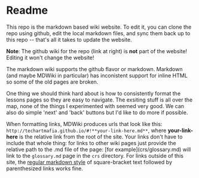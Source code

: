 Readme
=====

This repo is the markdown based wiki website.  To edit it, you can clone the repo using github, edit the local markdown files, and sync them back up to this repo -- that's all it takes to update the website.

**Note**:  The github wiki for the repo (link at right) is **not** part of the website!  Editing it won't change the website!

The markdown wiki supports the github flavor or markdown. Markdown (and maybe MDWiki in particular) has inconistent support for  inline HTML so some of the old pages are broken.

One thing we should think hard about is how to consistently format the lessons pages so they are easy to navigate. The exsiting stuff is all over the map, none of the things I experimented with seemed very good. We can also do simple 'next' and 'back' buttons but I'd like to do more  if possible.


When formatting links, MDWiki produces urls that look like this: `http://techartmafia.github.io/#!**your-link-here.md**`, where **your-link-here** is the relative link from the root of the site.  Your links don't have to include that whole thing: for links to other wiki pages just provide the relative path to the .md file of the page: \[for example\]\(crs/glossary.md) will link to the `glossary.md` page in the `crs` directory.  For links outside of this site, the [regular markdown style](http://daringfireball.net/projects/markdown/syntax) of square-bracket text followed by parenthesized links works fine.

